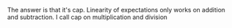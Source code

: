 The answer is that it's cap. Linearity of expectations only works on addition and subtraction. 
I call cap on multiplication and division
